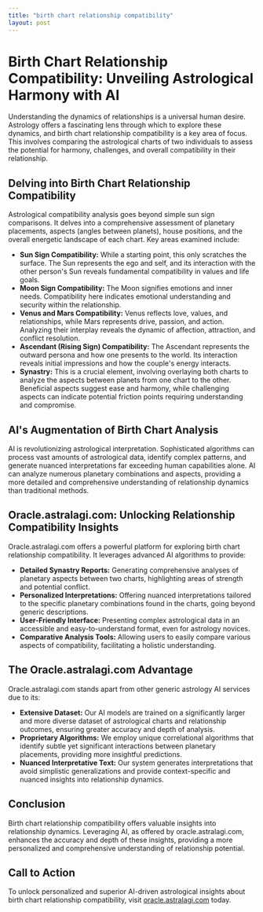 ```yaml
---
title: "birth chart relationship compatibility"
layout: post
---
```


# Birth Chart Relationship Compatibility: Unveiling Astrological Harmony with AI

Understanding the dynamics of relationships is a universal human desire.  Astrology offers a fascinating lens through which to explore these dynamics, and birth chart relationship compatibility is a key area of focus. This involves comparing the astrological charts of two individuals to assess the potential for harmony, challenges, and overall compatibility in their relationship.

## Delving into Birth Chart Relationship Compatibility

Astrological compatibility analysis goes beyond simple sun sign comparisons.  It delves into a comprehensive assessment of planetary placements, aspects (angles between planets), house positions, and the overall energetic landscape of each chart.  Key areas examined include:

* **Sun Sign Compatibility:** While a starting point, this only scratches the surface. The Sun represents the ego and self, and its interaction with the other person's Sun reveals fundamental compatibility in values and life goals.
* **Moon Sign Compatibility:**  The Moon signifies emotions and inner needs.  Compatibility here indicates emotional understanding and security within the relationship.
* **Venus and Mars Compatibility:** Venus reflects love, values, and relationships, while Mars represents drive, passion, and action.  Analyzing their interplay reveals the dynamic of affection, attraction, and conflict resolution.
* **Ascendant (Rising Sign) Compatibility:** The Ascendant represents the outward persona and how one presents to the world. Its interaction reveals initial impressions and how the couple's energy interacts.
* **Synastry:** This is a crucial element, involving overlaying both charts to analyze the aspects between planets from one chart to the other.  Beneficial aspects suggest ease and harmony, while challenging aspects can indicate potential friction points requiring understanding and compromise.

## AI's Augmentation of Birth Chart Analysis

AI is revolutionizing astrological interpretation.  Sophisticated algorithms can process vast amounts of astrological data, identify complex patterns, and generate nuanced interpretations far exceeding human capabilities alone. AI can analyze numerous planetary combinations and aspects, providing a more detailed and comprehensive understanding of relationship dynamics than traditional methods.

## Oracle.astralagi.com: Unlocking Relationship Compatibility Insights

Oracle.astralagi.com offers a powerful platform for exploring birth chart relationship compatibility. It leverages advanced AI algorithms to provide:

* **Detailed Synastry Reports:**  Generating comprehensive analyses of planetary aspects between two charts, highlighting areas of strength and potential conflict.
* **Personalized Interpretations:**  Offering nuanced interpretations tailored to the specific planetary combinations found in the charts, going beyond generic descriptions.
* **User-Friendly Interface:** Presenting complex astrological data in an accessible and easy-to-understand format, even for astrology novices.
* **Comparative Analysis Tools:**  Allowing users to easily compare various aspects of compatibility, facilitating a holistic understanding.


## The Oracle.astralagi.com Advantage

Oracle.astralagi.com stands apart from other generic astrology AI services due to its:

* **Extensive Dataset:**  Our AI models are trained on a significantly larger and more diverse dataset of astrological charts and relationship outcomes, ensuring greater accuracy and depth of analysis.
* **Proprietary Algorithms:** We employ unique correlational algorithms that identify subtle yet significant interactions between planetary placements, providing more insightful predictions.
* **Nuanced Interpretative Text:** Our system generates interpretations that avoid simplistic generalizations and provide context-specific and nuanced insights into relationship dynamics.


## Conclusion

Birth chart relationship compatibility offers valuable insights into relationship dynamics.  Leveraging AI, as offered by oracle.astralagi.com, enhances the accuracy and depth of these insights, providing a more personalized and comprehensive understanding of relationship potential.


## Call to Action

To unlock personalized and superior AI-driven astrological insights about birth chart relationship compatibility, visit [oracle.astralagi.com](https://oracle.astralagi.com) today.